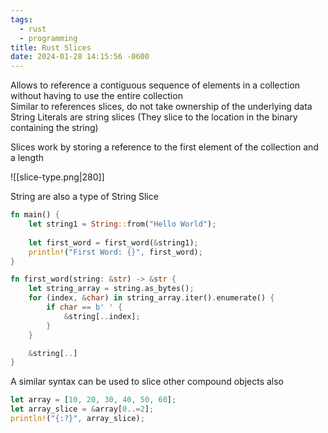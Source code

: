 ```yaml
---
tags:
  - rust
  - programming
title: Rust Slices
date: 2024-01-28 14:15:56 -0600
---
```


Allows to reference a contiguous sequence of elements in a collection without having to use the entire collection  
Similar to references slices, do not take ownership of the underlying data  
String Literals are string slices (They slice to the location in the binary containing the string)

Slices work by storing a reference to the first element of the collection and a length  

![[slice-type.png|280]]

String are also a type of String Slice

```rust
fn main() {
    let string1 = String::from("Hello World");
    
    let first_word = first_word(&string1);
    println!("First Word: {}", first_word);
}

fn first_word(string: &str) -> &str {
    let string_array = string.as_bytes();
    for (index, &char) in string_array.iter().enumerate() {
        if char == b' ' {
            &string[..index];
        }
    }

    &string[..]
}
```

A similar syntax can be used to slice other compound objects also

```rust
let array = [10, 20, 30, 40, 50, 60];
let array_slice = &array[0..=2];
println!("{:?}", array_slice);
```
